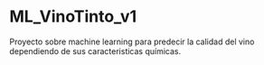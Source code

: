 # ML_VinoTinto_v1
Proyecto sobre machine learning para predecir la calidad del vino dependiendo de sus caracteristicas químicas.
